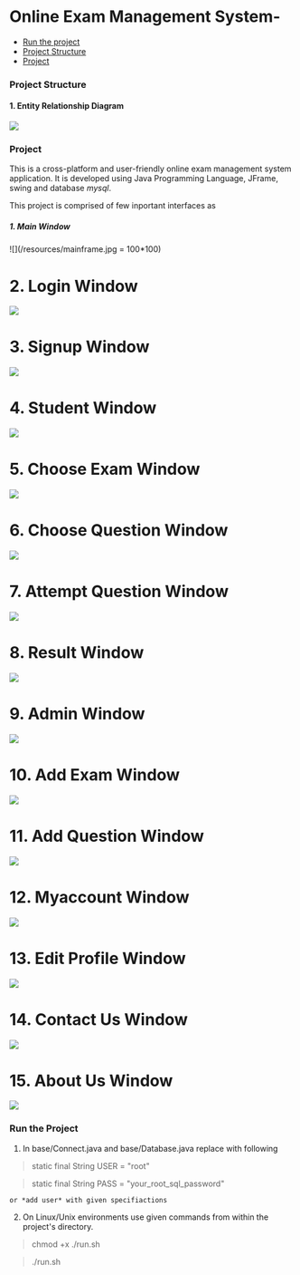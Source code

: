 # Online Exam Management System-
- [Run the project](#run-the-project)
- [Project Structure](#project-structure)
- [Project](#project)


### Project Structure

  #### 1. Entity Relationship Diagram

  ![](/resources/ER_diagram.png)


### Project

  This is a cross-platform and user-friendly online exam management 
  system application. It is developed using Java Programming
  Language, JFrame, swing and database *mysql*.
  
  This project is comprised of few inportant interfaces as
  
  ##### 1. Main Window

  ![](/resources/mainframe.jpg = 100*100)
  
  # 2. Login Window

  ![](/resources/login.jpg)
  
  # 3. Signup Window

  ![](/resources/signup.jpg)
  
  # 4. Student Window

  ![](/resources/student.jpg)
  
  # 5. Choose Exam Window

  ![](/resources/startexam.jpg)
  
  # 6. Choose Question Window

  ![](/resources/ques.jpg)
  
  # 7. Attempt Question Window

  ![](/resources/attemptques.jpg)
  
  # 8. Result Window

  ![](/resources/result.jpg)
  
  # 9. Admin Window

  ![](/resources/admin.jpg)
  
  # 10. Add Exam Window

  ![](/resources/addexam.jpg)
  
  # 11. Add Question Window

  ![](/resources/addques.jpg)
  
  # 12. Myaccount Window

  ![](/resources/myaccount.jpg)
  
  # 13. Edit Profile Window

  ![](/resources/editprofile.jpg)
  
  # 14. Contact Us Window

  ![](/resources/contactus.jpg)
  
  # 15. About Us Window

  ![](/resources/aboutus.jpg)


### Run the Project

  1. In base/Connect.java and base/Database.java replace with following

  > static final String USER = "root"

  > static final String PASS = "your_root_sql_password"

    or *add user* with given specifiactions


  2. On Linux/Unix environments use given commands from within
  the project's directory.

  > chmod +x ./run.sh

  > ./run.sh
